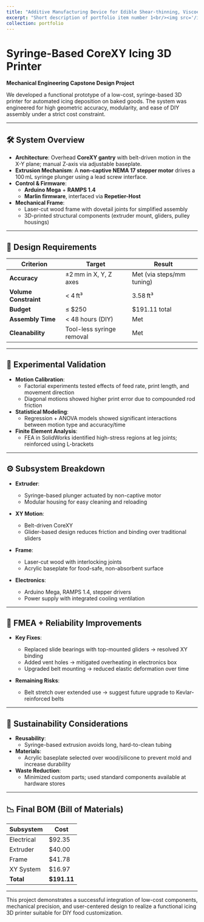 ```yaml
---
title: "Additive Manufacturing Device for Edible Shear-thinning, Viscoelastic, Non-Newtonian Fluids"
excerpt: "Short description of portfolio item number 1<br/><img src='/images/3D_Printer.png' alt='Image of Printer_Design' style='max-width:100%; height:auto; width:450px;'>"
collection: portfolio
---
```


# Syringe-Based CoreXY Icing 3D Printer  
**Mechanical Engineering Capstone Design Project**

We developed a functional prototype of a low-cost, syringe-based 3D printer for automated icing deposition on baked goods. The system was engineered for high geometric accuracy, modularity, and ease of DIY assembly under a strict cost constraint.

---

## 🛠 System Overview

- **Architecture**: Overhead **CoreXY gantry** with belt-driven motion in the X-Y plane; manual Z-axis via adjustable baseplate.
- **Extrusion Mechanism**: A **non-captive NEMA 17 stepper motor** drives a 100 mL syringe plunger using a lead screw interface.
- **Control & Firmware**:
  - **Arduino Mega** + **RAMPS 1.4**
  - **Marlin firmware**, interfaced via **Repetier-Host**
- **Mechanical Frame**:
  - Laser-cut wood frame with dovetail joints for simplified assembly
  - 3D-printed structural components (extruder mount, gliders, pulley housings)

---

## 🎯 Design Requirements

| Criterion                 | Target                     | Result                    |
|--------------------------|----------------------------|---------------------------|
| **Accuracy**             | ±2 mm in X, Y, Z axes      | Met (via steps/mm tuning) |
| **Volume Constraint**    | < 4 ft³                    | 3.58 ft³                  |
| **Budget**               | ≤ $250                     | $191.11 total             |
| **Assembly Time**        | < 48 hours (DIY)           | Met                       |
| **Cleanability**         | Tool-less syringe removal  | Met                       |

---

## 🔬 Experimental Validation

- **Motion Calibration**:
  - Factorial experiments tested effects of feed rate, print length, and movement direction
  - Diagonal motions showed higher print error due to compounded rod friction
- **Statistical Modeling**:
  - Regression + ANOVA models showed significant interactions between motion type and accuracy/time
- **Finite Element Analysis**:
  - FEA in SolidWorks identified high-stress regions at leg joints; reinforced using L-brackets

---

## ⚙️ Subsystem Breakdown

- **Extruder**:
  - Syringe-based plunger actuated by non-captive motor
  - Modular housing for easy cleaning and reloading

- **XY Motion**:
  - Belt-driven CoreXY
  - Glider-based design reduces friction and binding over traditional sliders

- **Frame**:
  - Laser-cut wood with interlocking joints
  - Acrylic baseplate for food-safe, non-absorbent surface

- **Electronics**:
  - Arduino Mega, RAMPS 1.4, stepper drivers
  - Power supply with integrated cooling ventilation

---

## 🔧 FMEA + Reliability Improvements

- **Key Fixes**:
  - Replaced slide bearings with top-mounted gliders → resolved XY binding
  - Added vent holes → mitigated overheating in electronics box
  - Upgraded belt mounting → reduced elastic deformation over time

- **Remaining Risks**:
  - Belt stretch over extended use → suggest future upgrade to Kevlar-reinforced belts

---

## 🌱 Sustainability Considerations

- **Reusability**:
  - Syringe-based extrusion avoids long, hard-to-clean tubing
- **Materials**:
  - Acrylic baseplate selected over wood/silicone to prevent mold and increase durability
- **Waste Reduction**:
  - Minimized custom parts; used standard components available at hardware stores

---

## 📉 Final BOM (Bill of Materials)

| Subsystem     | Cost     |
|---------------|----------|
| Electrical     | $92.35   |
| Extruder       | $40.00   |
| Frame          | $41.78   |
| XY System      | $16.97   |
| **Total**      | **$191.11** |

---

This project demonstrates a successful integration of low-cost components, mechanical precision, and user-centered design to realize a functional icing 3D printer suitable for DIY food customization.
